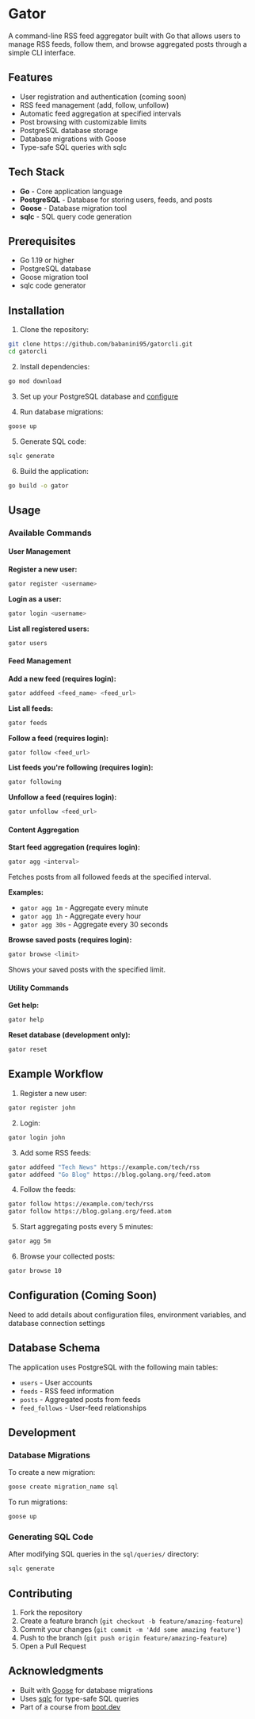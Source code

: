 # Gator

A command-line RSS feed aggregator built with Go that allows users to manage RSS feeds, follow them, and browse aggregated posts through a simple CLI interface.

## Features

- User registration and authentication (coming soon)
- RSS feed management (add, follow, unfollow)
- Automatic feed aggregation at specified intervals
- Post browsing with customizable limits
- PostgreSQL database storage
- Database migrations with Goose
- Type-safe SQL queries with sqlc

## Tech Stack

- **Go** - Core application language
- **PostgreSQL** - Database for storing users, feeds, and posts
- **Goose** - Database migration tool
- **sqlc** - SQL query code generation

## Prerequisites

- Go 1.19 or higher
- PostgreSQL database
- Goose migration tool
- sqlc code generator

## Installation

1. Clone the repository:
```bash
git clone https://github.com/babanini95/gatorcli.git
cd gatorcli
```

2. Install dependencies:
```bash
go mod download
```

3. Set up your PostgreSQL database and [configure](##Configuration)

4. Run database migrations:
```bash
goose up
```

5. Generate SQL code:
```bash
sqlc generate
```

6. Build the application:
```bash
go build -o gator
```

## Usage

### Available Commands

#### User Management

**Register a new user:**
```bash
gator register <username>
```

**Login as a user:**
```bash
gator login <username>
```

**List all registered users:**
```bash
gator users
```

#### Feed Management

**Add a new feed (requires login):**
```bash
gator addfeed <feed_name> <feed_url>
```

**List all feeds:**
```bash
gator feeds
```

**Follow a feed (requires login):**
```bash
gator follow <feed_url>
```

**List feeds you're following (requires login):**
```bash
gator following
```

**Unfollow a feed (requires login):**
```bash
gator unfollow <feed_url>
```

#### Content Aggregation

**Start feed aggregation (requires login):**
```bash
gator agg <interval>
```
Fetches posts from all followed feeds at the specified interval.

**Examples:**
- `gator agg 1m` - Aggregate every minute
- `gator agg 1h` - Aggregate every hour
- `gator agg 30s` - Aggregate every 30 seconds

**Browse saved posts (requires login):**
```bash
gator browse <limit>
```
Shows your saved posts with the specified limit.

#### Utility Commands

**Get help:**
```bash
gator help
```

**Reset database (development only):**
```bash
gator reset
```

## Example Workflow

1. Register a new user:
```bash
gator register john
```

2. Login:
```bash
gator login john
```

3. Add some RSS feeds:
```bash
gator addfeed "Tech News" https://example.com/tech/rss
gator addfeed "Go Blog" https://blog.golang.org/feed.atom
```

4. Follow the feeds:
```bash
gator follow https://example.com/tech/rss
gator follow https://blog.golang.org/feed.atom
```

5. Start aggregating posts every 5 minutes:
```bash
gator agg 5m
```

6. Browse your collected posts:
```bash
gator browse 10
```

## Configuration (Coming Soon)

Need to add details about configuration files, environment variables, and database connection settings

## Database Schema

The application uses PostgreSQL with the following main tables:
- `users` - User accounts
- `feeds` - RSS feed information
- `posts` - Aggregated posts from feeds
- `feed_follows` - User-feed relationships

## Development

### Database Migrations

To create a new migration:
```bash
goose create migration_name sql
```

To run migrations:
```bash
goose up
```

### Generating SQL Code

After modifying SQL queries in the `sql/queries/` directory:
```bash
sqlc generate
```

## Contributing

1. Fork the repository
2. Create a feature branch (`git checkout -b feature/amazing-feature`)
3. Commit your changes (`git commit -m 'Add some amazing feature'`)
4. Push to the branch (`git push origin feature/amazing-feature`)
5. Open a Pull Request

## Acknowledgments

- Built with [Goose](https://github.com/pressly/goose) for database migrations
- Uses [sqlc](https://sqlc.dev/) for type-safe SQL queries
- Part of a course from [boot.dev](https://boot.dev)